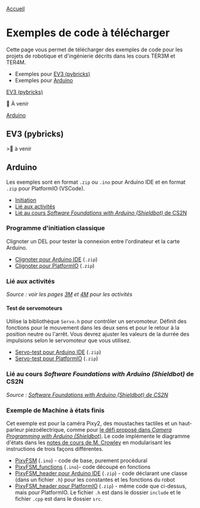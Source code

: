 [Accueil](../index.md)

# Exemples de code à télécharger

Cette page vous permet de télécharger des exemples de code pour les projets de robotique et d'ingénierie décrits dans les cours TER3M et TER4M.

* Exemples pour [EV3 (pybricks)](#ev3-pybricks)
* Exemples pour [Arduino](#arduino)

[EV3 (pybricks)](#ev3-pybricks)

🚧 À venir

[Arduino](#arduino)

## EV3 (pybricks)

­>🚧 à venir

## Arduino
Les exemples sont en format `.zip` ou `.ino` pour Arduino IDE et en format `.zip` pour PlatformIO (VSCode).

* [Initiation](#programme-dinitiation-classique)
* [Lié aux activités](#lié-aux-activités)
* [Lié au cours _Software Foundations with Arduino (Shieldbot)_ de CS2N](#lié-au-cours-software-foundations-with-arduino-shieldbot-de-cs2n)

### Programme d'initiation classique

Clignoter un DEL pour tester la connexion entre l'ordinateur et la carte Arduino.

- [Clignoter pour Arduino IDE](./arduinoide/blink.ino) (`.zip`)
- [Clignoter pour PlatformIO](./platformio/blink-pio.zip) (`.zip`)

### Lié aux activités
_Source : voir les pages [3M](../acceuil3M.md) et [4M](../acceuil4M.md) pour les activités_

#### Test de servomoteurs

Utilise la bibliothèque `Servo.h` pour contrôler un servomoteur. Définit des fonctions pour le mouvement dans les deux sens et pour le retour à la position neutre ou l'arrêt. Vous devrez ajuster les valeurs de la durrée des impulsions selon le servomoteur que vous utilisez.

- [Servo-test pour Arduino IDE](./arduinoide/servo-test.zip) (`.zip`)
- [Servo-test pour PlatformIO](./platformio/servo-test-pio.zip) (`.zip`)

### Lié au cours _Software Foundations with Arduino (Shieldbot)_ de CS2N

_Source : [Software Foundations with Arduino (Shieldbot) de CS2N](https://www.cs2n.org/u/track_progress?id=290)_

### Exemple de Machine à états finis

Cet exemple est pour la caméra Pixy2, des moustaches tactiles et un haut-parleur piezoélectrique, comme pour [le défi proposé dans _Camera Programming with Arduino (Shieldbot)_](https://www.cs2n.org/u/mp/badge_pages/233). Le code implémente le diagramme d'états dans les [notes de cours de M. Crowley](https://docs.google.com/document/d/1LxZwPFYOOgUi6hL9_VkzVpgnHcKnO2U3EskbVziUh4s/view) en modularisant les instructions de trois façons différentes.

- [PixyFSM](./arduinoide/PixyFSM.ino) (`.ino`) - code de base, purement procédural
- [PixyFSM_functions](./arduinoide/PixyFSM_functions.ino) (`.ino`)- code découpé en fonctions
- [PixyFSM_header pour Arduino IDE](./arduinoide/PixyFSM_header.zip) (`.zip`) - code déclarant une classe (dans un fichier `.h`) pour les constantes et les fonctions du robot
- [PixyFSM_header pour PlatformIO](./platformio/PixyFSM_header_pio.zip) (`.zip`) - même code que ci-dessus, mais pour PlatformIO. Le fichier `.h` est dans le dossier `include` et le fichier `.cpp` est dans le dossier `src`.
